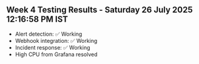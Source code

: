 ## Week 4 Testing Results - Saturday 26 July 2025 12:16:58 PM IST
- Alert detection: ✅ Working
- Webhook integration: ✅ Working
- Incident response: ✅ Working
- High CPU from Grafana resolved
